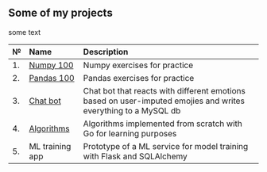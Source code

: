 ## Some of my projects

some text

№|Name|Description
---|:---|:---
1.|[Numpy 100](https://github.com/victoriassazonova/projects_2022/blob/main/100_Numpy_exercises_2022.ipynb)|Numpy exercises for practice
2.|[Pandas 100](https://github.com/victoriassazonova/projects_2022/blob/main/100-pandas-puzzles.ipynb)|Pandas exercises for practice
3.|[Chat bot](https://github.com/victoriassazonova/projects_2022/tree/main/test_task-master)|Chat bot that reacts with different emotions based on user-imputed emojies and writes everything to a MySQL db
4.|[Algorithms](https://github.com/victoriassazonova/projects_2022/tree/main/algorithms)| Algorithms implemented from scratch with Go for learning purposes
5.|ML training app|Prototype of a ML service for model training with Flask and SQLAlchemy
